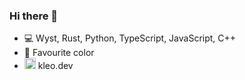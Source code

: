 ### Hi there 👋

- 💻 Wyst, Rust, Python, TypeScript, JavaScript, C++
- 🔴 Favourite color
- <img src="https://global.discourse-cdn.com/business7/uploads/anki2/original/3X/c/9/c9a4a9705b3284dc430812de1c94ffa179ff0f2f.png" style="height: 18px"><img/>   kleo.dev

<!--
**kleo-dev/kleo-dev** is a ✨ _special_ ✨ repository because its `README.md` (this file) appears on your GitHub profile.

Here are some ideas to get you started:

- 🔭 I’m currently working on ...
- 🌱 I’m currently learning ...
- 👯 I’m looking to collaborate on ...
- 🤔 I’m looking for help with ...
- 💬 Ask me about ...
- 📫 How to reach me: ...
- 😄 Pronouns: ...
- ⚡ Fun fact: ...
-->
